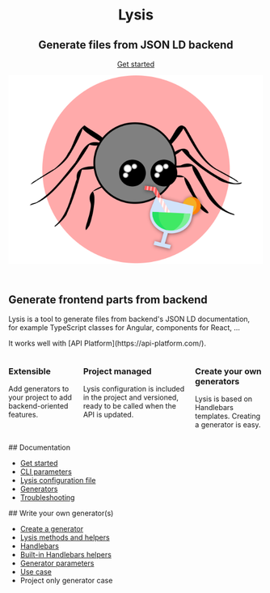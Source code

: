 <header class="homepage-header">

<h1>Lysis</h1>

<h2>Generate files from JSON LD backend</h2>

<a class="btn btn-primary" href="get-started.html">Get started</a>

![Lysis](lysis-logo.svg)

</header>

<div class="intro">
<h2>Generate frontend parts from backend</h2>

<p>Lysis is a tool to generate files from backend's JSON LD documentation,<br>
for example TypeScript classes for Angular, components for React, ...</p>

<p>It works well with [API Platform](https://api-platform.com/).</p>
</div>

<div class="row columns">
<div class="col-md-4 text-center">
<span class="glyphicon glyphicon-grain" aria-hidden="true"></span>
<h3>Extensible</h3>
<p>Add generators to your project to add backend-oriented features.</p>
</div>
<div class="col-md-4 text-center">
<span class="glyphicon glyphicon-tag" aria-hidden="true"></span>
<h3>Project managed</h3>
<p>Lysis configuration is included in the project and versioned, ready to be called when the API is updated.</p>
</div>
<div class="col-md-4 text-center">
<span class="glyphicon glyphicon-road" aria-hidden="true"></span>
<h3>Create your own generators</h3>
<p>Lysis is based on Handlebars templates. Creating a generator is easy.</p>
</div>
</div>

## Documentation

- [Get started](get-started.md)
- [CLI parameters](cli.md)
- [Lysis configuration file](configuration.md)
- [Generators](generators.md)
- [Troubleshooting](troubleshooting.md)

## Write your own generator(s)

- [Create a generator](create-a-generator/overview.md)
- [Lysis methods and helpers](create-a-generator/lysisutils.md)
- [Handlebars](create-a-generator/handlebars.md)
- [Built-in Handlebars helpers](create-a-generator/handlebars-helpers.md)
- [Generator parameters](create-a-generator/generator-parameters.md)
- [Use case](create-a-generator/use-case.md)
- Project only generator case
